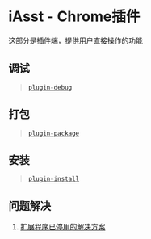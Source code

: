 # iAsst - Chrome插件

这部分是插件端，提供用户直接操作的功能

## 调试
> [`plugin-debug`](doc/plugin-debug.md)

## 打包
> [`plugin-package`](doc/plugin-package.md)

## 安装
> [`plugin-install`](doc/plugin-install.md)

## 问题解决
1. [扩展程序已停用的解决方案](doc/plugin-stoped-solve-suggestion.md)